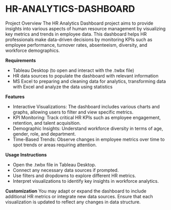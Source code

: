 # HR-ANALYTICS-DASHBOARD

Project Overview
The HR Analytics Dashboard project aims to provide insights into various aspects of human resource management by visualizing key metrics and trends in employee data. This dashboard helps HR professionals make data-driven decisions by monitoring KPIs such as employee performance, turnover rates, absenteeism, diversity, and workforce demographics.

**Requirements**
- Tableau Desktop (to open and interact with the .twbx file)
- HR data sources to populate the dashboard with relevant information
- MS Excel to preparing and cleaning data for analytics, transforming data with Excel and analyze the data using statistics

**Features**
- Interactive Visualizations: The dashboard includes various charts and graphs, allowing users to filter and view specific metrics.
- KPI Monitoring: Track critical HR KPIs such as employee engagement, retention, and talent acquisition.
- Demographic Insights: Understand workforce diversity in terms of age, gender, role, and department.
- Time-Based Trends: Observe changes in employee metrics over time to spot trends or areas requiring attention.

**Usage Instructions**
- Open the .twbx file in Tableau Desktop.
- Connect any necessary data sources if prompted.
- Use filters and dropdowns to explore different HR metrics.
- Interpret visualizations to identify key insights in workforce analytics.

**Customization**
You may adapt or expand the dashboard to include additional HR metrics or integrate new data sources. Ensure that each visualization is updated to reflect any changes in data structure.
